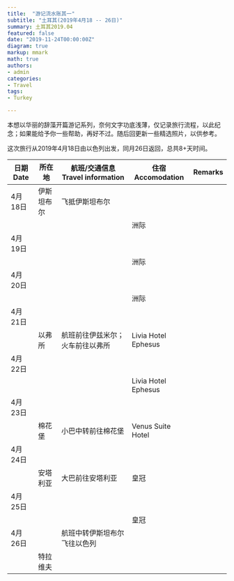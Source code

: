```yaml
---
title:  "游记流水账其一"
subtitle: "土耳其(2019年4月18 -- 26日)"
summary: 土耳其2019.04
featured: false
date: "2019-11-24T00:00:00Z"
diagram: true
markup: mmark
math: true
authors:
- admin
categories: 
- Travel
tags:
- Turkey

---
```


本想以华丽的辞藻开篇游记系列，奈何文字功底浅薄，仅记录旅行流程，以此纪念；如果能给予你一些帮助，再好不过。随后回更新一些精选照片，以供参考。

这次旅行从2019年4月18日由以色列出发，同月26日返回，总共8+天时间。

|日期Date|所在地     |航班/交通信息Travel information   |住宿Accomodation   |Remarks|
|----    |----       |----                              |----               | ----  |
|4月18日 |伊斯坦布尔 |飞抵伊斯坦布尔                    |                   |       |
|        |           |                                  |洲际               |       |
|4月19日 |           |                                  |                   |       |
|        |           |                                  |洲际               |       |
|4月20日 |           |                                  |                   |       |
|        |           |                                  |洲际               |       |
|4月21日 |           |                                  |                   |       |
|        |以弗所     |航班前往伊兹米尔；火车前往以弗所  |Livia Hotel Ephesus|       |
|4月22日 |           |                                  |                   |       |
|        |           |                                  |Livia Hotel Ephesus|       |
|4月23日 |           |                                  |                   |       |
|        |棉花堡     |小巴中转前往棉花堡                |Venus Suite Hotel  |       |
|4月24日 |           |                                  |                   |       |
|        |安塔利亚   |大巴前往安塔利亚                  |皇冠               |       |
|4月25日 |           |                                  |                   |       |
|        |           |                                  |皇冠               |       |
|4月26日 |           |航班中转伊斯坦布尔飞往以色列      |                   |       |
|        |特拉维夫   |                                  |                   |       |


